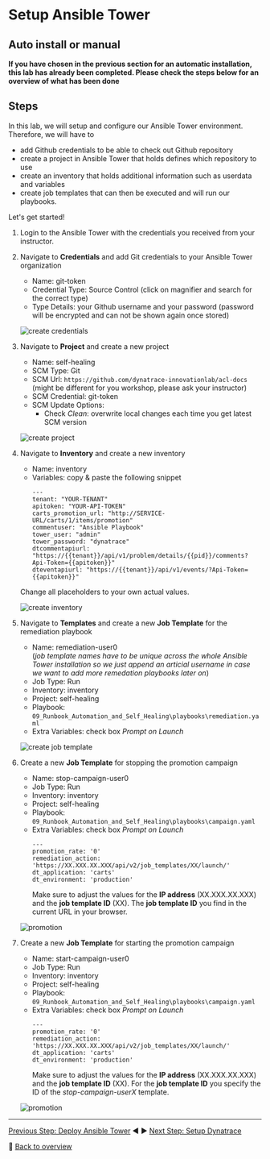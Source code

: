 # Setup Ansible Tower

## Auto install or manual
**If you have chosen in the previous section for an automatic installation, this lab has already been completed. Please check the steps below for an overview of what has been done**

## Steps

In this lab, we will setup and configure our Ansible Tower environment.
Therefore, we will have to 
- add Github credentials to be able to check out Github repository
- create a project in Ansible Tower that holds defines which repository to use
- create an inventory that holds additional information such as userdata and variables
- create job templates that can then be executed and will run our playbooks.

Let's get started! 

1. Login to the Ansible Tower with the credentials you received from your instructor.

1. Navigate to **Credentials** and add Git credentials to your Ansible Tower organization
    - Name: git-token
    - Credential Type: Source Control (click on magnifier and search for the correct type)
    - Type Details: your Github username and your password (password will be encrypted and can not be shown again once stored)

    ![create credentials](../assets/create-credential.png) 

1. Navigate to **Project** and create a new project
    - Name: self-healing
    - SCM Type: Git
    - SCM Url: `https://github.com/dynatrace-innovationlab/acl-docs` (might be different for you workshop, please ask your instructor)
    - SCM Credential: git-token
    - SCM Update Options:
      - Check _Clean_: overwrite local changes each time you get latest SCM version

    ![create project](../assets/create-project.png)

1. Navigate to **Inventory** and create a new inventory
    - Name: inventory
    - Variables: copy & paste the following snippet
      ```
      ---
      tenant: "YOUR-TENANT"
      apitoken: "YOUR-API-TOKEN"
      carts_promotion_url: "http://SERVICE-URL/carts/1/items/promotion"
      commentuser: "Ansible Playbook"
      tower_user: "admin"
      tower_password: "dynatrace"
      dtcommentapiurl: "https://{{tenant}}/api/v1/problem/details/{{pid}}/comments?Api-Token={{apitoken}}"
      dteventapiurl: "https://{{tenant}}/api/v1/events/?Api-Token={{apitoken}}"
      ```

    Change all placeholders to your own actual values.

    ![create inventory](../assets/create-inventory.png)

1. Navigate to **Templates** and create a new **Job Template** for the remediation playbook
    - Name: remediation-user0 <br>
      (_job template names have to be unique across the whole Ansible Tower installation so we just append an articial username in case we want to add more remedation playbooks later on_)
    - Job Type: Run
    - Inventory: inventory
    - Project: self-healing
    - Playbook: `09_Runbook_Automation_and_Self_Healing\playbooks\remediation.yaml`
    - Extra Variables: check box _Prompt on Launch_ 

    ![create job template](../assets/create-job-template.png)
    
1. Create a new **Job Template** for stopping the promotion campaign
    - Name: stop-campaign-user0 
    - Job Type: Run
    - Inventory: inventory
    - Project: self-healing
    - Playbook: `09_Runbook_Automation_and_Self_Healing\playbooks\campaign.yaml`
    - Extra Variables: check box _Prompt on Launch_ 
      ```
      ---
      promotion_rate: '0'
      remediation_action: 'https://XX.XXX.XX.XXX/api/v2/job_templates/XX/launch/'
      dt_application: 'carts'
      dt_environment: 'production'
      ```
      Make sure to adjust the values for the **IP address** (XX.XXX.XX.XXX) and the **job template ID** (XX). The **job template ID** you find in the current URL in your browser.

    ![promotion](../assets/ansible-stop-promotion.png)
    
1. Create a new **Job Template** for starting the promotion campaign
    - Name: start-campaign-user0 
    - Job Type: Run
    - Inventory: inventory
    - Project: self-healing
    - Playbook: `09_Runbook_Automation_and_Self_Healing\playbooks\campaign.yaml`
    - Extra Variables: check box _Prompt on Launch_ 
      ```
      ---
      promotion_rate: '0'
      remediation_action: 'https://XX.XXX.XX.XXX/api/v2/job_templates/XX/launch/'
      dt_application: 'carts'
      dt_environment: 'production'
      ```
      Make sure to adjust the values for the **IP address** (XX.XXX.XX.XXX) and the **job template ID** (XX). For the **job template ID** you specify the ID of the *stop-campaign-userX* template. 

    ![promotion](../assets/ansible-start-promotion.png)

---
[Previous Step: Deploy Ansible Tower](../01_Deploy_Ansible_Tower) :arrow_backward: :arrow_forward: [Next Step: Setup Dynatrace](../03_Setup_Dynatrace)

:arrow_up_small: [Back to overview](../)
